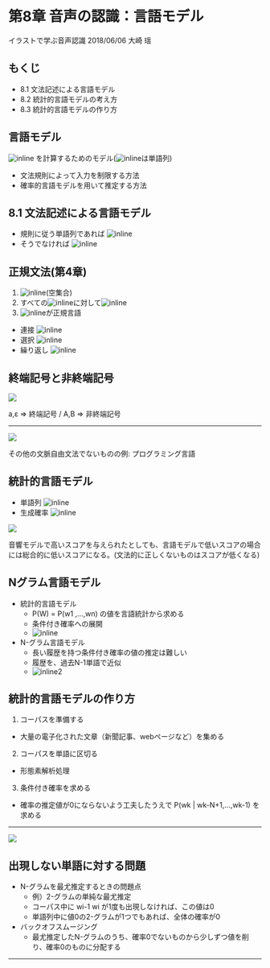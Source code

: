 # 第8章 音声の認識：言語モデル

イラストで学ぶ音声認識 2018/06/06 大崎 瑶

## もくじ

* 8.1 文法記述による言語モデル
* 8.2 統計的言語モデルの考え方
* 8.3 統計的言語モデルの作り方

## 言語モデル

![inline](p_w.png) を計算するためのモデル(![inline](w.png)は単語列)

* 文法規則によって入力を制限する方法
* 確率的言語モデルを用いて推定する方法

## 8.1 文法記述による言語モデル

* 規則に従う単語列であれば ![inline](p_w_gt_zero.png)
* そうでなければ ![inline](p_w_eq_zero.png)

## 正規文法(第4章)

1. ![inline](phi.png)(空集合)
2. すべての![inline](char.png)に対して![inline](chars.png)
3. ![inline](alpha_beta.png)が正規言語
  - 連接 ![inline](concat.png)
  - 選択 ![inline](select.png)
  - 繰り返し ![inline](repeat.png)

## 終端記号と非終端記号

![](regular.png)

a,ε => 終端記号 / A,B => 非終端記号

---

![](example.png)

その他の文脈自由文法でないものの例: プログラミング言語

## 統計的言語モデル

* 単語列 ![inline](word_list.png)
* 生成確率 ![inline](p_w.png)

![](total_score.png)

音響モデルで高いスコアを与えられたとしても、言語モデルで低いスコアの場合には総合的に低いスコアになる。(文法的に正しくないものはスコアが低くなる)

## Nグラム言語モデル

* 統計的言語モデル
  - P(W) = P(w1 ,...,wn) の値を言語統計から求める
  - 条件付き確率への展開
  - ![inline](eq1.png)
* N-グラム言語モデル
  - 長い履歴を持つ条件付き確率の値の推定は難しい
  - 履歴を、過去N-1単語で近似
  - ![inline2](eq2.png)

## 統計的言語モデルの作り方

1. コーパスを準備する
  - 大量の電子化された文章（新聞記事、webページなど）を集める
2. コーパスを単語に区切る
  - 形態素解析処理
3. 条件付き確率を求める
  - 確率の推定値が0にならないよう工夫したうえで P(wk | wk-N+1,...,wk-1) を求める

---

![](language_model.png)

## 出現しない単語に対する問題

* N-グラムを最尤推定するときの問題点
  - 例）2-グラムの単純な最尤推定
  - コーパス中に wi-1 wi が1度も出現しなければ、この値は0
  - 単語列中に値0の2-グラムが1つでもあれば、全体の確率が0
* バックオフスムージング
  - 最尤推定したN-グラムのうち、確率0でないものから少しずつ値を削り、確率0のものに分配する

---

